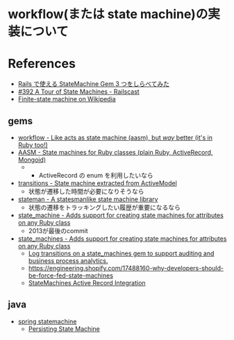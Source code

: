 workflow(または state machine)の実装について
=====================



# References

+ [Rails で使える StateMachine Gem 3 つをしらべてみた](http://qiita.com/takkanm/items/8a368a56dcb3c0e6aa20)
+ [#392 A Tour of State Machines - Railscast](http://railscasts.com/episodes/392-a-tour-of-state-machines?autoplay=true)
+ [Finite-state machine on Wikipedia](https://en.wikipedia.org/wiki/Finite-state_machine)

## gems

+ [workflow - Like acts as state machine (aasm), but _way_ better (it's in Ruby too!)](https://github.com/geekq/workflow)
+ [AASM - State machines for Ruby classes (plain Ruby, ActiveRecord, Mongoid)](https://github.com/aasm/aasm)
  + + ActiveRecord の enum を利用したいなら
+ [transitions - State machine extracted from ActiveModel](https://github.com/troessner/transitions)
  + 状態が遷移した時間が必要になりそうなら
+ [stateman - A statesmanlike state machine library](https://github.com/gocardless/statesman)
  + 状態の遷移をトラッキングしたい履歴が重要になるなら
+ [state_machine - Adds support for creating state machines for attributes on any Ruby class](https://github.com/pluginaweek/state_machine)
  + 2013が最後のcommit
+ [state_machines - Adds support for creating state machines for attributes on any Ruby class](https://github.com/state-machines/state_machines)
  + [Log transitions on a state_machines gem to support auditing and business process analytics.](https://github.com/state-machines/state_machines-audit_trail)
  + <https://engineering.shopify.com/17488160-why-developers-should-be-force-fed-state-machines>
  + [StateMachines Active Record Integration](https://github.com/state-machines/state_machines-activerecord)

## java

+ [spring statemachine](http://projects.spring.io/spring-statemachine/)
  + [Persisting State Machine](https://docs.spring.io/spring-statemachine/docs/current/reference/html/sm-persist.html)